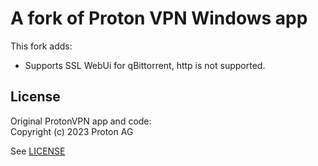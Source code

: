 # A fork of Proton VPN Windows app

This fork adds:
- Supports SSL WebUi for qBittorrent, http is not supported.

## License
Original ProtonVPN app and code:  
Copyright (c) 2023 Proton AG

See [LICENSE](LICENSE)
